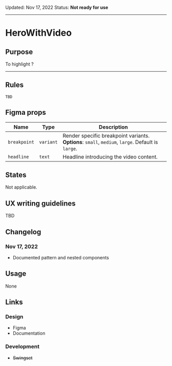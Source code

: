 Updated: Nov 17, 2022
Status: **Not ready for use**

---

# HeroWithVideo

## Purpose

To highlight ?

---

## Rules

`TBD`

## Figma props

| Name         | Type      | Description                                                                                       |
| ------------ | --------- | ------------------------------------------------------------------------------------------------- |
| `breakpoint` | `variant` | Render specific breakpoint variants. **Options**: `small`, `medium`, `large`. Default is `large`. |
| `headline`   | `text`    | Headline introducing the video content.                                                           |

## States

Not applicable.

## UX writing guidelines

TBD

## Changelog

### Nov 17, 2022

- Documented pattern and nested components

## Usage

None

## Links

### Design

- Figma
- Documentation

### Development

- ~~Swingset~~
